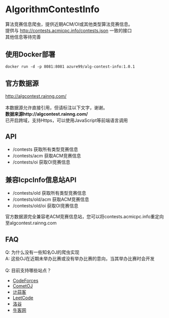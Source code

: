 # AlgorithmContestInfo
算法竞赛信息爬虫，提供近期ACM/OI或其他类型算法竞赛信息。<br/>
提供与 http://contests.acmicpc.info/contests.json 一致的接口<br/>
其他信息等待完善

## 使用Docker部署
```
docker run -d -p 8081:8081 azure99/alg-contest-info:1.0.1
```

## 官方数据源
http://algcontest.rainng.com/<br/><br/>
本数据源允许直接引用，但请标注以下文字，谢谢。<br/>
**数据来源http://algcontest.rainng.com/**<br/>
已开启跨域，支持Https，可以使用JavaScript等前端语言调用

## API
* /contests 获取所有类型竞赛信息
* /contests/acm 获取ACM竞赛信息
* /contests/oi 获取OI竞赛信息

## 兼容IcpcInfo信息站API
* /contests/old 获取所有类型竞赛信息
* /contests/old/acm 获取ACM竞赛信息
* /contests/old/oi 获取OI竞赛信息

官方数据源完全兼容老ACM竞赛信息站，您可以将contests.acmicpc.info重定向至algcontest.rainng.com

## FAQ
Q: 为什么没有一些知名OJ的爬虫实现<br/>
A: 这些OJ在近期未举办比赛或没有举办比赛的意向，当其举办比赛时会开发<br/>
<br/>
Q: 目前支持哪些站点？
* [CodeForces](https://codeforces.com/contests)
* [CometOJ](https://cometoj.com/contests)
* [计蒜客](https://nanti.jisuanke.com/contest)
* [LeetCode](https://leetcode.com/contest/)
* [洛谷](https://www.luogu.org/contest/list)
* [牛客网](https://ac.nowcoder.com/acm/home)
